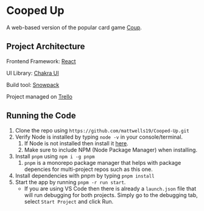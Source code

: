 # Cooped Up

A web-based version of the popular card game [Coup](http://indieboardsandcards.com/index.php/our-games/coup/).

## Project Architecture

Frontend Framework: [React](https://reactjs.org/)

UI Library: [Chakra UI](https://github.com/chakra-ui/chakra-ui)

Build tool: [Snowpack](https://github.com/snowpackjs/snowpack)

Project managed on [Trello](https://trello.com/b/wQ1blugM/cooped-up)

## Running the Code

1. Clone the repo using `https://github.com/mattwells19/Cooped-Up.git`
2. Verify Node is installed by typing `node -v` in your console/terminal.
   1. If Node is not installed then install it [here](https://nodejs.org/en/download/).
   2. Make sure to include NPM (Node Package Manager) when installing.
3. Install `pnpm` using `npm i -g pnpm`
   1. `pnpm` is a monorepo package manager that helps with package depencies for multi-project repos such as this one.
4. Install dependencies with pnpm by typing `pnpm install`
5. Start the app by running `pnpm -r run start`.
   - If you are using VS Code then there is already a `launch.json` file that will run debugging for both projects. Simply go to the debugging tab, select `Start Project` and click Run.
